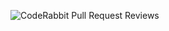 ![CodeRabbit Pull Request Reviews](https://img.shields.io/coderabbit/prs/github/Kubala450/Login-Form-HTML-tailwindcss?utm_source=oss&utm_medium=github&utm_campaign=Kubala450%2FLogin-Form-HTML-tailwindcss&labelColor=171717&color=FF570A&link=https%3A%2F%2Fcoderabbit.ai&label=CodeRabbit+Reviews)
